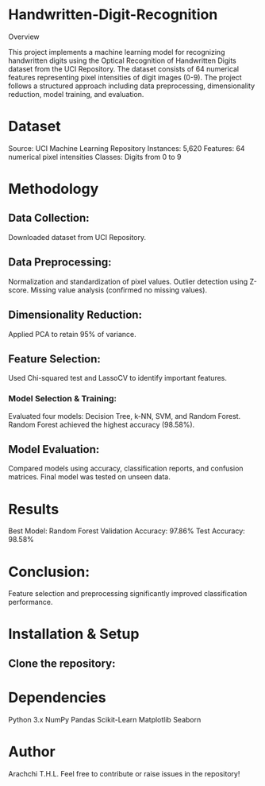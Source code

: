 # Handwritten-Digit-Recognition
Overview

This project implements a machine learning model for recognizing handwritten digits using the Optical Recognition of Handwritten Digits dataset from the UCI Repository. The dataset consists of 64 numerical features representing pixel intensities of digit images (0-9). The project follows a structured approach including data preprocessing, dimensionality reduction, model training, and evaluation.

# Dataset

Source: UCI Machine Learning Repository
Instances: 5,620
Features: 64 numerical pixel intensities
Classes: Digits from 0 to 9

# Methodology

## Data Collection: 
Downloaded dataset from UCI Repository.

## Data Preprocessing:
Normalization and standardization of pixel values.
Outlier detection using Z-score.
Missing value analysis (confirmed no missing values).

## Dimensionality Reduction:
Applied PCA to retain 95% of variance.

## Feature Selection:
Used Chi-squared test and LassoCV to identify important features.

### Model Selection & Training:
Evaluated four models: Decision Tree, k-NN, SVM, and Random Forest.
Random Forest achieved the highest accuracy (98.58%).

## Model Evaluation:
Compared models using accuracy, classification reports, and confusion matrices.
Final model was tested on unseen data.

# Results

Best Model: Random Forest
Validation Accuracy: 97.86%
Test Accuracy: 98.58%

# Conclusion: 

Feature selection and preprocessing significantly improved classification performance.

# Installation & Setup

## Clone the repository:


# Dependencies

Python 3.x
NumPy
Pandas
Scikit-Learn
Matplotlib
Seaborn

# Author

Arachchi T.H.L.
Feel free to contribute or raise issues in the repository!
